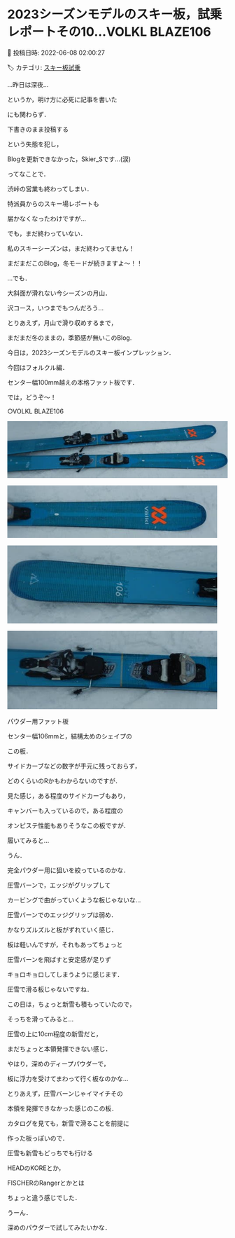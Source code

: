 # 2023シーズンモデルのスキー板，試乗レポートその10…VOLKL BLAZE106

📅 投稿日時: 2022-06-08 02:00:27

🏷️ カテゴリ: [スキー板試乗](c0bd8048615710cee890e403a36cc9a2b.md)

…昨日は深夜…


というか，明け方に必死に記事を書いた


にも関わらず．


下書きのまま投稿する


という失態を犯し，


Blogを更新できなかった，Skier_Sです…(涙)





ってなことで．


渋峠の営業も終わってしまい．


特派員からのスキー場レポートも


届かなくなったわけですが…





でも，まだ終わっていない．


私のスキーシーズンは，まだ終わってません！


まだまだこのBlog，冬モードが続きますよ～！！





…でも．


大斜面が滑れない今シーズンの月山．


沢コース，いつまでもつんだろう…





とりあえず，月山で滑り収めするまで，


まだまだ冬のままの，季節感が無いこのBlog.





今日は，2023シーズンモデルのスキー板インプレッション．


今回はフォルクル編．


センター幅100mm越えの本格ファット板です．


では，どうぞ～！[]()





○VOLKL BLAZE106







![746e708eb9cabaa12c0de1995dba00df.jpg](images/746e708eb9cabaa12c0de1995dba00df.jpg)









![1d0604379fcc3e1f89edd9d0380600b8.jpg](images/1d0604379fcc3e1f89edd9d0380600b8.jpg)









![78d2a4bc3c966f5ace738c10d9cbaa22.jpg](images/78d2a4bc3c966f5ace738c10d9cbaa22.jpg)









![e27ceb598726db13bbc612fb004d6c11.jpg](images/e27ceb598726db13bbc612fb004d6c11.jpg)







パウダー用ファット板





センター幅106mmと，結構太めのシェイプの


この板．


サイドカーブなどの数字が手元に残っておらず，


どのくらいのRかもわからないのですが．





見た感じ，ある程度のサイドカーブもあり，


キャンバーも入っているので，ある程度の


オンピステ性能もありそうなこの板ですが．





履いてみると…


うん．


完全パウダー用に狙いを絞っているのかな．


圧雪バーンで，エッジがグリップして


カービングで曲がっていくような板じゃないな…





圧雪バーンでのエッジグリップは弱め．


かなりズルズルと板がずれていく感じ．





板は軽いんですが，それもあってちょっと


圧雪バーンを飛ばすと安定感が足りず


キョロキョロしてしまうように感じます．


圧雪で滑る板じゃないですね．





この日は，ちょっと新雪も積もっていたので，


そっちを滑ってみると…


圧雪の上に10cm程度の新雪だと，


まだちょっと本領発揮できない感じ．


やはり，深めのディープパウダーで，


板に浮力を受けてまわって行く板なのかな…





とりあえず，圧雪バーンじゃイマイチその


本領を発揮できなかった感じのこの板．


カタログを見ても，新雪で滑ることを前提に


作った板っぽいので．


圧雪も新雪もどっちでも行ける


HEADのKOREとか，


FISCHERのRangerとかとは


ちょっと違う感じでした．





うーん．


深めのパウダーで試してみたいかな．
